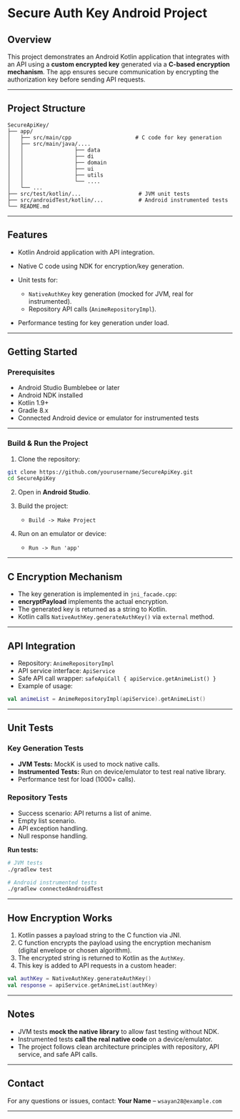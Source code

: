 # Secure Auth Key Android Project

## Overview

This project demonstrates an Android Kotlin application that integrates with an API using a **custom encrypted key** generated via a **C-based encryption mechanism**. The app ensures secure communication by encrypting the authorization key before sending API requests.

---

## **Project Structure**

```
SecureApiKey/
├── app/
│   ├── src/main/cpp                    # C code for key generation
│   ├── src/main/java/....     
│   │                ├── data 
│   │                ├── di
│   │                ├── domain
│   │                ├── ui
│   │                ├── utils
│   │                └── ....                    
│   └── ...
├── src/test/kotlin/...                  # JVM unit tests
├── src/androidTest/kotlin/...           # Android instrumented tests
└── README.md
```

---

## **Features**

* Kotlin Android application with API integration.
* Native C code using NDK for encryption/key generation.
* Unit tests for:

    * `NativeAuthKey` key generation (mocked for JVM, real for instrumented).
    * Repository API calls (`AnimeRepositoryImpl`).
* Performance testing for key generation under load.

---

## **Getting Started**

### **Prerequisites**

* Android Studio Bumblebee or later
* Android NDK installed
* Kotlin 1.9+
* Gradle 8.x
* Connected Android device or emulator for instrumented tests

---

### **Build & Run the Project**

1. Clone the repository:

```bash
git clone https://github.com/yourusername/SecureApiKey.git
cd SecureApiKey
```

2. Open in **Android Studio**.

3. Build the project:

    * `Build -> Make Project`

4. Run on an emulator or device:

    * `Run -> Run 'app'`

---

## **C Encryption Mechanism**

* The key generation is implemented in `jni_facade.cpp`:
* **encryptPayload** implements the actual encryption.
* The generated key is returned as a string to Kotlin.
* Kotlin calls `NativeAuthKey.generateAuthKey()` via `external` method.

---

## **API Integration**

* Repository: `AnimeRepositoryImpl`
* API service interface: `ApiService`
* Safe API call wrapper: `safeApiCall { apiService.getAnimeList() }`
* Example of usage:

```kotlin
val animeList = AnimeRepositoryImpl(apiService).getAnimeList()
```

---

## **Unit Tests**

### **Key Generation Tests**

* **JVM Tests:** MockK is used to mock native calls.
* **Instrumented Tests:** Run on device/emulator to test real native library.
* Performance test for load (1000+ calls).

### **Repository Tests**

* Success scenario: API returns a list of anime.
* Empty list scenario.
* API exception handling.
* Null response handling.

**Run tests:**

```bash
# JVM tests
./gradlew test

# Android instrumented tests
./gradlew connectedAndroidTest
```

---

## **How Encryption Works**

1. Kotlin passes a payload string to the C function via JNI.
2. C function encrypts the payload using the encryption mechanism (digital envelope or chosen algorithm).
3. The encrypted string is returned to Kotlin as the `AuthKey`.
4. This key is added to API requests in a custom header:

```kotlin
val authKey = NativeAuthKey.generateAuthKey()
val response = apiService.getAnimeList(authKey)
```

---

## **Notes**

* JVM tests **mock the native library** to allow fast testing without NDK.
* Instrumented tests **call the real native code** on a device/emulator.
* The project follows clean architecture principles with repository, API service, and safe API calls.

---

## **Contact**

For any questions or issues, contact: **Your Name** – `wsayan28@example.com`

---

